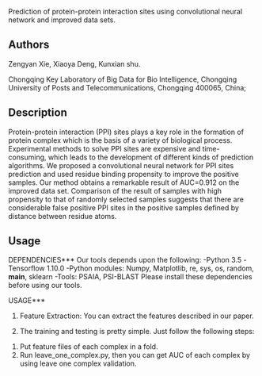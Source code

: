 Prediction of protein-protein interaction sites using convolutional neural network and improved data sets.


Authors
-------
Zengyan Xie, Xiaoya Deng, Kunxian shu.

Chongqing Key Laboratory of Big Data for Bio Intelligence, Chongqing University of Posts and Telecommunications, Chongqing 400065, China;

Description
-----------
Protein-protein interaction (PPI) sites plays a key role in the formation of protein complex which is the basis of a variety of biological process. Experimental methods to solve PPI sites are expensive and time-consuming, which leads to the development of different kinds of prediction algorithms. We proposed a convolutional neural network for PPI sites prediction and used residue binding propensity to improve the positive samples. Our method obtains a remarkable result of AUC=0.912 on the improved data set. Comparison of the result of samples with high propensity to that of randomly selected samples suggests that there are considerable false positive PPI sites in the positive samples defined by distance between residue atoms.

Usage
-----

DEPENDENCIES***
Our tools depends upon the following:
-Python 3.5
-Tensorflow 1.10.0
-Python modules: Numpy, Matplotlib, re, sys, os, random, __main__, sklearn
-Tools: PSAIA, PSI-BLAST
Please install these dependencies before using our tools. 

USAGE***
1. Feature Extraction:
You can extract the features described in our paper. 
	
2. The training and testing is pretty simple. Just follow the following steps:
1) Put feature files of each complex in a fold. 
2) Run leave_one_complex.py, then you can get AUC of each complex by using leave one complex validation. 

